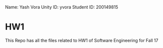 Name: Yash Vora
Unity ID: yvora
Student ID: 200149815

# HW1
This Repo has all the files related to HW1 of Software Engineering for Fall 17
